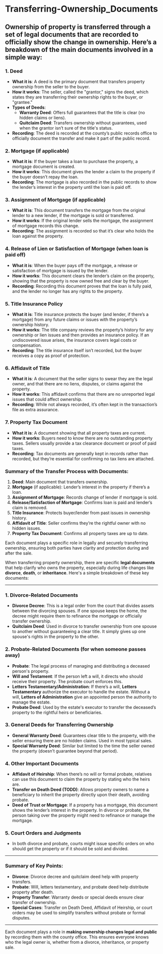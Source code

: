 # Transferring-Ownership_Documents
## Ownership of property is transferred through a set of **legal documents** that are recorded to officially show the change in ownership. Here’s a breakdown of the main documents involved in a simple way:

### 1. **Deed**
   - **What it is**: A deed is the primary document that transfers property ownership from the seller to the buyer.
   - **How it works**: The seller, called the "grantor," signs the deed, which states they are transferring their ownership rights to the buyer, or "grantee."
   - **Types of Deeds**:
     - **Warranty Deed**: Offers full guarantees that the title is clear (no hidden claims or liens).
     - **Quitclaim Deed**: Transfers ownership without guarantees, used when the grantor isn’t sure of the title's status.
   - **Recording**: The deed is recorded at the county’s public records office to officially document the transfer and make it part of the public record.

### 2. **Mortgage (if applicable)**
   - **What it is**: If the buyer takes a loan to purchase the property, a mortgage document is created.
   - **How it works**: This document gives the lender a claim to the property if the buyer doesn’t repay the loan.
   - **Recording**: The mortgage is also recorded in the public records to show the lender’s interest in the property until the loan is paid off.

### 3. **Assignment of Mortgage (if applicable)**
   - **What it is**: This document transfers the mortgage from the original lender to a new lender, if the mortgage is sold or transferred.
   - **How it works**: If the original lender sells the mortgage, the assignment of mortgage records this change.
   - **Recording**: The assignment is recorded so that it’s clear who holds the loan against the property.

### 4. **Release of Lien or Satisfaction of Mortgage (when loan is paid off)**
   - **What it is**: When the buyer pays off the mortgage, a release or satisfaction of mortgage is issued by the lender.
   - **How it works**: This document clears the lender’s claim on the property, showing that the property is now owned free and clear by the buyer.
   - **Recording**: Recording this document proves that the loan is fully paid, and the lender no longer has any rights to the property.

### 5. **Title Insurance Policy**
   - **What it is**: Title insurance protects the buyer (and lender, if there’s a mortgage) from any future claims or issues with the property’s ownership history.
   - **How it works**: The title company reviews the property’s history for any ownership or lien issues and then provides an insurance policy. If an undiscovered issue arises, the insurance covers legal costs or compensation.
   - **Recording**: The title insurance itself isn’t recorded, but the buyer receives a copy as proof of protection.

### 6. **Affidavit of Title**
   - **What it is**: A document that the seller signs to swear they are the legal owner, and that there are no liens, disputes, or claims against the property.
   - **How it works**: This affidavit confirms that there are no unreported legal issues that could affect ownership.
   - **Recording**: While not always recorded, it’s often kept in the transaction’s file as extra assurance.

### 7. **Property Tax Document**
   - **What it is**: A document showing that all property taxes are current.
   - **How it works**: Buyers need to know there are no outstanding property taxes. Sellers usually provide a tax clearance document or proof of paid taxes.
   - **Recording**: Tax documents are generally kept in records rather than recorded, but they’re essential for confirming no tax liens are attached.

### Summary of the Transfer Process with Documents:
1. **Deed**: Main document that transfers ownership.
2. **Mortgage** (if applicable): Lender’s interest in the property if there’s a loan.
3. **Assignment of Mortgage**: Records change of lender if mortgage is sold.
4. **Release/Satisfaction of Mortgage**: Confirms loan is paid and lender’s claim is removed.
5. **Title Insurance**: Protects buyer/lender from past issues in ownership history.
6. **Affidavit of Title**: Seller confirms they’re the rightful owner with no hidden issues.
7. **Property Tax Document**: Confirms all property taxes are up to date.

Each document plays a specific role in legally and securely transferring ownership, ensuring both parties have clarity and protection during and after the sale.

When transferring property ownership, there are specific **legal documents** that help clarify who owns the property, especially during life changes like **divorce**, **death**, or **inheritance**. Here's a simple breakdown of these key documents:

---

### 1. **Divorce-Related Documents**
   - **Divorce Decree**: This is a legal order from the court that divides assets between the divorcing spouses. If one spouse keeps the home, the decree might require them to refinance the mortgage or officially transfer ownership.
   - **Quitclaim Deed**: Used in divorce to transfer ownership from one spouse to another without guaranteeing a clear title. It simply gives up one spouse's rights in the property to the other.

### 2. **Probate-Related Documents (for when someone passes away)**
   - **Probate**: The legal process of managing and distributing a deceased person's property.
   - **Will and Testament**: If the person left a will, it directs who should receive their property. The probate court enforces this.
   - **Letters Testamentary/Administration**: If there’s a will, **Letters Testamentary** authorize the executor to handle the estate. Without a will, **Letters of Administration** give an appointed person the authority to manage the estate.
   - **Probate Deed**: Used by the estate's executor to transfer the deceased’s property to the rightful heirs or beneficiaries.

### 3. **General Deeds for Transferring Ownership**
   - **General Warranty Deed**: Guarantees clear title to the property, with the seller ensuring there are no hidden claims. Used in most typical sales.
   - **Special Warranty Deed**: Similar but limited to the time the seller owned the property (doesn’t guarantee beyond that period).

### 4. **Other Important Documents**
   - **Affidavit of Heirship**: When there’s no will or formal probate, relatives can use this document to claim the property by stating who the heirs are.
   - **Transfer on Death Deed (TODD)**: Allows property owners to name a beneficiary to inherit the property directly upon their death, avoiding probate.
   - **Deed of Trust or Mortgage**: If a property has a mortgage, this document shows the lender’s interest in the property. In divorce or probate, the person taking over the property might need to refinance or manage the mortgage.

### 5. **Court Orders and Judgments**
   - In both divorce and probate, courts might issue specific orders on who should get the property or if it should be sold and divided.

---

### Summary of Key Points:

- **Divorce**: Divorce decree and quitclaim deed help with property transfers.
- **Probate**: Will, letters testamentary, and probate deed help distribute property after death.
- **Property Transfer**: Warranty deeds or special deeds ensure clear transfer of ownership.
- **Special Cases**: Transfer on Death Deed, Affidavit of Heirship, or court orders may be used to simplify transfers without probate or formal disputes.

---

Each document plays a role in **making ownership changes legal and public** by recording them with the county office. This ensures everyone knows who the legal owner is, whether from a divorce, inheritance, or property sale.
